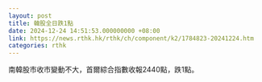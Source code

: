 ```yaml
---
layout: post
title: 韓股全日跌1點
date: 2024-12-24 14:51:53.000000000 +08:00
link: https://news.rthk.hk/rthk/ch/component/k2/1784823-20241224.htm
categories: rthk
---
```


南韓股市收市變動不大，首爾綜合指數收報2440點，跌1點。
